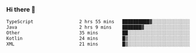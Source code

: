 ### Hi there 👋

<!--START_SECTION:waka-->

```txt
TypeScript                 2 hrs 55 mins   ██████████▓░░░░░░░░░░░░░░   42.01 %
Java                       2 hrs 9 mins    ███████▓░░░░░░░░░░░░░░░░░   31.04 %
Other                      35 mins         ██░░░░░░░░░░░░░░░░░░░░░░░   08.55 %
Kotlin                     24 mins         █▒░░░░░░░░░░░░░░░░░░░░░░░   05.78 %
XML                        21 mins         █▒░░░░░░░░░░░░░░░░░░░░░░░   05.24 %
```

<!--END_SECTION:waka-->

<!--
**jerry-shao/jerry-shao** is a ✨ _special_ ✨ repository because its `README.md` (this file) appears on your GitHub profile.

Here are some ideas to get you started:

- 🔭 I’m currently working on ...
- 🌱 I’m currently learning ...
- 👯 I’m looking to collaborate on ...
- 🤔 I’m looking for help with ...
- 💬 Ask me about ...
- 📫 How to reach me: ...
- 😄 Pronouns: ...
- ⚡ Fun fact: ...
-->
